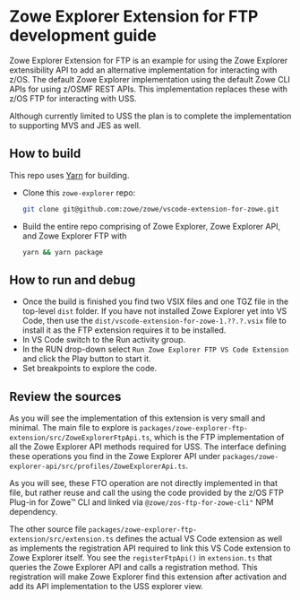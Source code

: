 # Zowe Explorer Extension for FTP development guide

Zowe Explorer Extension for FTP is an example for using the Zowe Explorer extensibility API to add an alternative implementation for interacting with z/OS. The default Zowe Explorer implementation using the default Zowe CLI APIs for using z/OSMF REST APIs. This implementation replaces these with z/OS FTP for interacting with USS.

Although currently limited to USS the plan is to complete the implementation to supporting MVS and JES as well.

## How to build

This repo uses [Yarn](https://yarnpkg.com/) for building.

- Clone this `zowe-explorer` repo:
  ```bash
  git clone git@github.com:zowe/zowe/vscode-extension-for-zowe.git
  ```
- Build the entire repo comprising of Zowe Explorer, Zowe Explorer API, and Zowe Explorer FTP with
  ```bash
  yarn && yarn package
  ```

## How to run and debug

- Once the build is finished you find two VSIX files and one TGZ file in the top-level `dist` folder. If you have not installed Zowe Explorer yet into VS Code, then use the `dist/vscode-extension-for-zowe-1.??.?.vsix` file to install it as the FTP extension requires it to be installed.
- In VS Code switch to the Run activity group.
- In the RUN drop-down select `Run Zowe Explorer FTP VS Code Extension` and click the Play button to start it.
- Set breakpoints to explore the code.

## Review the sources

As you will see the implementation of this extension is very small and minimal. The main file to explore is `packages/zowe-explorer-ftp-extension/src/ZoweExplorerFtpApi.ts`, which is the FTP implementation of all the Zowe Explorer API methods required for USS. The interface defining these operations you find in the Zowe Explorer API under `packages/zowe-explorer-api/src/profiles/ZoweExplorerApi.ts`.

As you will see, these FTO operation are not directly implemented in that file, but rather reuse and call the using the code provided by the z/OS FTP Plug-in for Zowe™ CLI and linked via `@zowe/zos-ftp-for-zowe-cli"` NPM dependency.

The other source file `packages/zowe-explorer-ftp-extension/src/extension.ts` defines the actual VS Code extension as well as implements the registration API required to link this VS Code extension to Zowe Explorer itself. You see the `registerFtpApi()` in `extension.ts` that queries the Zowe Explorer API and calls a registration method. This registration will make Zowe Explorer find this extension after activation and add its API implementation to the USS explorer view.
